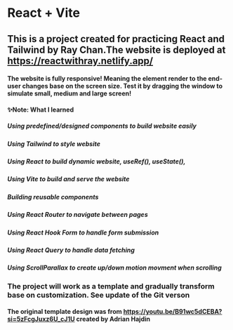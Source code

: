 # React + Vite
## This is a project created for practicing React and Tailwind by Ray Chan.The website is deployed at https://reactwithray.netlify.app/ 
#### The website is fully responsive! Meaning the element render to the end-user changes base on the screen size. Test it by dragging the window to simulate small, medium and large screen!

#### ✨Note: What I learned
##### Using predefined/designed components to build website easily
##### Using Tailwind to style website
##### Using React to build dynamic website, useRef(), useState(),
##### Using Vite to build and serve the website
##### Building reusable components
##### Using React Router to navigate between pages
##### Using React Hook Form to handle form submission
##### Using React Query to handle data fetching
##### Using ScrollParallax to create up/down motion movment when scrolling



### The project will work as a template and gradually transform base on customization. See update of the Git verson
#### The original template design was from https://youtu.be/B91wc5dCEBA?si=5zFcgJuxz6U_cJ1U created by Adrian Hajdin
